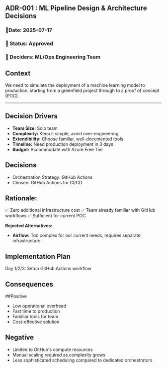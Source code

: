 
<h2>ADR-001 : ML Pipeline Design & Architecture Decisions</h2>

<h3> 📅Date: 2025-07-17 </h3>
<h3> 📌 Status: Approved </h3>
<h3> 👥 Deciders: ML/Ops Engineering Team</h3>


## Context

We need to simulate the deployment of a machine learning model to production, starting from a greenfield project through to a proof of concept (POC).

---
## Decision Drivers

- **Team Size:** Solo team
- **Complexity:** Keep it simple, avoid over-engineering
- **Extendibility:** Choose familiar, well-documented tools
- **Timeline:** Need production deployment in 3 days
- **Budget:** Accommodate with Azure Free Tier

## Decisions
- Orchestration Strategy: GitHub Actions
- Chosen: GitHub Actions for CI/CD

## Rationale:
✅ Zero additional infrastructure cost
✅ Team already familiar with GitHub workflows
✅ Sufficient for current POC

**Rejected Alternatives:**

- **Airflow:** Too complex for our current needs, requires separate infrastructure

## Implementation Plan
Day 1/2/3: Setup GitHub Actions workflow


## Consequences

##Positive

- Low operational overhead
- Fast time to production
- Familiar tools for team
- Cost-effective solution

## Negative

- Limited to GitHub's compute resources
- Manual scaling required as complexity grows
- Less sophisticated scheduling compared to dedicated orchestrators